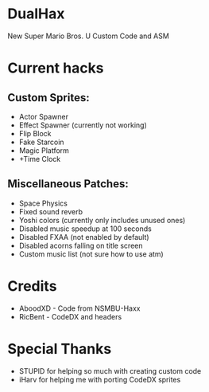 # DualHax
New Super Mario Bros. U Custom Code and ASM

# Current hacks
## Custom Sprites:
* Actor Spawner
* Effect Spawner (currently not working)
* Flip Block
* Fake Starcoin
* Magic Platform
* +Time Clock
## Miscellaneous Patches:
* Space Physics
* Fixed sound reverb
* Yoshi colors (currently only includes unused ones)
* Disabled music speedup at 100 seconds
* Disabled FXAA (not enabled by default)
* Disabled acorns falling on title screen
* Custom music list (not sure how to use atm)

# Credits
* AboodXD - Code from NSMBU-Haxx
* RicBent - CodeDX and headers

# Special Thanks
* STUPID for helping so much with creating custom code
* iHarv for helping me with porting CodeDX sprites
